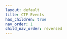 ```yaml
---
layout: default
title: CTF Events
has_children: true
nav_order: 1
child_nav_order: reversed
---
```

